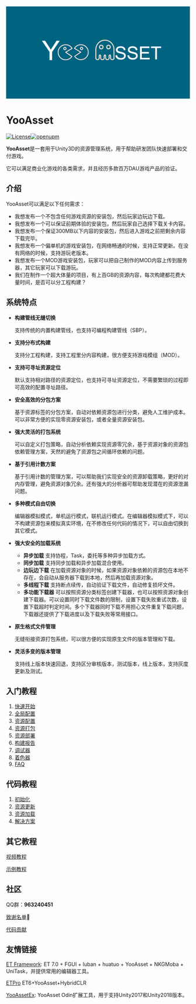 ![image](./Docs/Image/LOGO.png)

# YooAsset

[![License](https://img.shields.io/github/license/tuyoogame/YooAsset)](https://github.com/tuyoogame/YooAsset/blob/master/LICENSE)[![openupm](https://img.shields.io/npm/v/com.tuyoogame.yooasset?label=openupm&registry_uri=https://package.openupm.com)](https://openupm.cn/packages/com.tuyoogame.yooasset/)

**YooAsset**是一套用于Unity3D的资源管理系统，用于帮助研发团队快速部署和交付游戏。

它可以满足商业化游戏的各类需求，并且经历多款百万DAU游戏产品的验证。

## 介绍

YooAsset可以满足以下任何需求：

- 我想发布一个不包含任何游戏资源的安装包，然后玩家边玩边下载。
- 我想发布一个可以保证前期体验的安装包，然后玩家自己选择下载关卡内容。
- 我想发布一个保证300MB以下内容的安装包，然后进入游戏之前把剩余内容下载完毕。
- 我想发布一个偏单机的游戏安装包，在网络畅通的时候，支持正常更新。在没有网络的时候，支持游玩老版本。
- 我想发布一个MOD游戏安装包，玩家可以把自己制作的MOD内容上传到服务器，其它玩家可以下载游玩。
- 我们在制作一个超大体量的项目，有上百GB的资源内容，每次构建都花费大量时间，是否可以分工程构建？

## 系统特点

- **构建管线无缝切换**

  支持传统的内置构建管线，也支持可编程构建管线（SBP）。

- **支持分布式构建**

  支持分工程构建，支持工程里分内容构建，很方便支持游戏模组（MOD）。

- **支持可寻址资源定位**

  默认支持相对路径的资源定位，也支持可寻址资源定位，不需要繁琐的过程即可高效的配置寻址路径。

- **安全高效的分包方案**

  基于资源标签的分包方案，自动对依赖资源包进行分类，避免人工维护成本。可以非常方便的实现零资源安装包，或者全量资源安装包。

- **强大灵活的打包系统**

  可以自定义打包策略，自动分析依赖实现资源零冗余，基于资源对象的资源包依赖管理方案，天然的避免了资源包之间循环依赖的问题。

- **基于引用计数方案**

  基于引用计数的管理方案，可以帮助我们实现安全的资源卸载策略，更好的对内存管理，避免资源对象冗余。还有强大的分析器可帮助发现潜在的资源泄漏问题。

- **多种模式自由切换**

  编辑器模拟模式，单机运行模式，联机运行模式。在编辑器模拟模式下，可以不构建资源包来模拟真实环境，在不修改任何代码的情况下，可以自由切换到其它模式。

- **强大安全的加载系统**

  - **异步加载** 支持协程，Task，委托等多种异步加载方式。
  - **同步加载** 支持同步加载和异步加载混合使用。
  - **边玩边下载** 在加载资源对象的时候，如果资源对象依赖的资源包在本地不存在，会自动从服务器下载到本地，然后再加载资源对象。
  - **多线程下载** 支持断点续传，自动验证下载文件，自动修复损坏文件。
  - **多功能下载器** 可以按照资源分类标签创建下载器，也可以按照资源对象创建下载器。可以设置同时下载文件数的限制，设置下载失败重试次数，设置下载超时判定时间。多个下载器同时下载不用担心文件重复下载问题，下载器还提供了下载进度以及下载失败等常用接口。
  
- **原生格式文件管理**

  无缝衔接资源打包系统，可以很方便的实现原生文件的版本管理和下载。
  
- **灵活多变的版本管理**
  
  支持线上版本快速回退，支持区分审核版本，测试版本，线上版本，支持灰度更新及测试。

## 入门教程
1. [快速开始](./Docs/QuickStart.md)
2. [全局配置](./Docs/GlobalSettings.md)
3. [资源配置](./Docs/AssetBundleCollector.md)
4. [资源打包](./Docs/AssetBundleBuilder.md)
5. [资源部署](./Docs/AssetBundleDeployer.md)
5. [构建报告](./Docs/AssetBundleReporter.md)
5. [调试器](./Docs/AssetBundleDebugger.md)
5. [着色器](./Docs/ShaderVariantCollector.md)
5. [FAQ](./Docs/FAQ.md)

## 代码教程
1. [初始化](./Docs/CodeTutorial1.md)
2. [资源更新](./Docs/CodeTutorial2.md)
3. [资源加载](./Docs/CodeTutorial3.md)
3. [解决方案](./Docs/CodeTutorial4.md)

## 其它教程

[视频教程](https://space.bilibili.com/328590743/channel/seriesdetail?sid=2207858)

[示例教程](./Docs/Samples.md)

## 社区

QQ群：**963240451**

[致谢名单](./Docs/Contributor.md)👯

[代码贡献](./Docs/CodeStyle.md)

## 友情链接
[ET Framework](https://github.com/wqaetly/ET/tree/et7_fgui_yooasset_luban_huatuo): ET 7.0 + FGUI + luban + huatuo + YooAsset + NKGMoba + UniTask，并提供常用的编辑器工具。

[ETPro](https://github.com/526077247/ETPro) ET6+YooAsset+HybridCLR

[YooAssetEx](https://gitee.com/liu_zhongxiu/yoo-asset-ex/tree/master): YooAsset Odin扩展工具，用于支持Unity2017和Unity2018版本。

